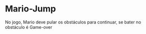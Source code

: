 # Mario-Jump
No jogo, Mario deve pular os obstáculos para continuar, se bater no obstáculo é Game-over
